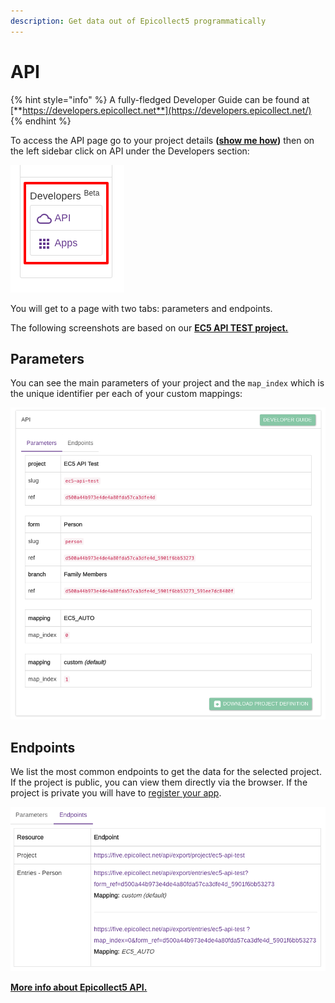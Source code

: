 ```yaml
---
description: Get data out of Epicollect5 programmatically
---
```


# API

{% hint style="info" %}
A fully-fledged Developer Guide can be found at [**https://developers.epicollect.net**](https://developers.epicollect.net/)
{% endhint %}

To access the API page go to your project details **(**[**show me how**](../web-application/set-project-details.md)**)** then on the left sidebar click on API under the Developers section:

![](../.gitbook/assets/api-1.png)

You will get to a page with two tabs: parameters and endpoints.

The following screenshots are based on our [**EC5 API TEST project.**](https://five.epicollect.net/project/ec5-api-test)

## Parameters

You can see the main parameters of your project and the `map_index` which is the unique identifier per each of your custom mappings:

![](../.gitbook/assets/api-2.png)

## Endpoints

We list the most common endpoints to get the data for the selected project. If the project is public, you can view them directly via the browser. If the project is private you will have to [register your app](apps.md).

![](../.gitbook/assets/api-3.png)

[**More info about Epicollect5 API.**](https://developers.epicollect.net/)
